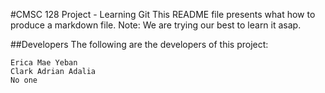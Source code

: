 #CMSC 128 Project - Learning Git
This README file presents what how to produce a markdown file.
Note: We are trying our best to learn it asap.

##Developers
The following are the developers of this project:

	Erica Mae Yeban
	Clark Adrian Adalia
	No one

